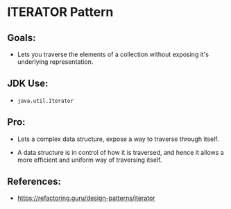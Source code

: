 
# ITERATOR Pattern

**Goals:**
---

- Lets you traverse the elements of a collection without exposing it's underlying representation.

**JDK Use:**
---

- `java.util.Iterator`

**Pro:**
---

- Lets a complex data structure, expose a way to traverse through itself.

- A data structure is in control of how it is traversed, and hence it allows a more efficient and uniform way of traversing itself.

**References:**
---

- https://refactoring.guru/design-patterns/iterator